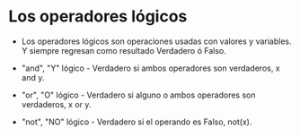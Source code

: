 # Los operadores lógicos

* Los operadores lógicos son operaciones usadas con valores y variables. Y siempre regresan como resultado Verdadero ó Falso.

* "and", "Y" lógico - Verdadero si ambos operadores son verdaderos, x and y.

* "or", "O" lógico - Verdadero si alguno o ambos operadores son verdaderos, x or y.

* "not", "NO" lógico - Verdadero si el operando es Falso, not(x).
